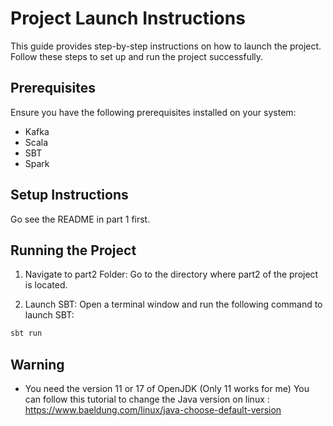 # Project Launch Instructions

This guide provides step-by-step instructions on how to launch the project. Follow these steps to set up and run the project successfully.

## Prerequisites

Ensure you have the following prerequisites installed on your system:

- Kafka
- Scala
- SBT
- Spark

## Setup Instructions

Go see the README in part 1 first.

## Running the Project

1. Navigate to part2 Folder: Go to the directory where part2 of the project is located.

2. Launch SBT: Open a terminal window and run the following command to launch SBT:

  ```bash
  sbt run
  ```

## Warning

- You need the version 11 or 17 of OpenJDK (Only 11 works for me)
You can follow this tutorial to change the Java version on linux :  
https://www.baeldung.com/linux/java-choose-default-version